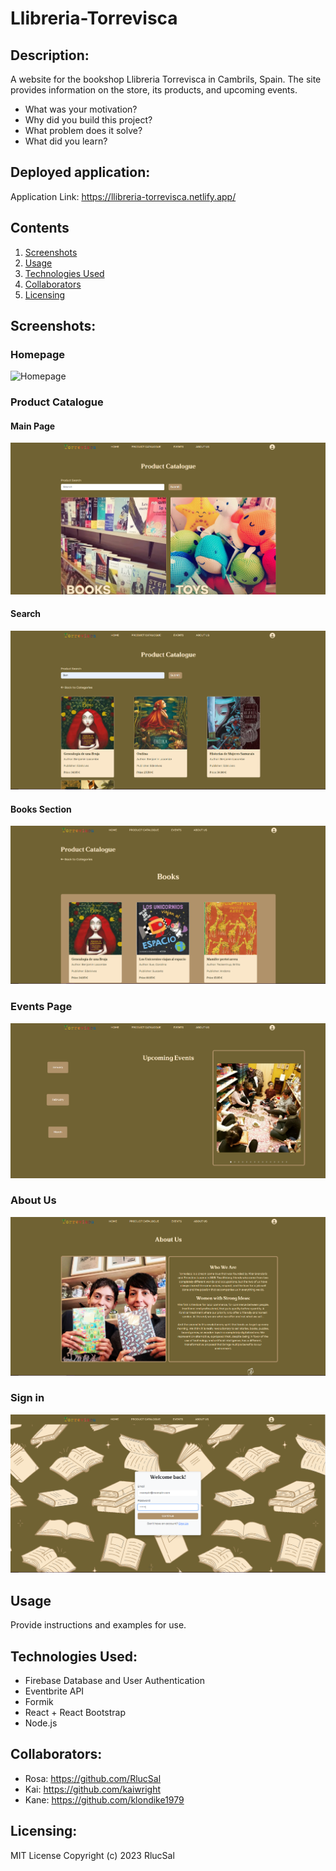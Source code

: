 # Llibreria-Torrevisca

## Description:
A website for the bookshop Llibreria Torrevisca in Cambrils, Spain. The site provides information on the store, its products, and upcoming events.

- What was your motivation?
- Why did you build this project?
- What problem does it solve?
- What did you learn?

## Deployed application:
Application Link: https://llibreria-torrevisca.netlify.app/

## Contents
1. [Screenshots](README.md#screenshots)
2. [Usage](README.md#usage)
3. [Technologies Used](README.md#technologies-used)
4. [Collaborators](README.md#collaborators)
5. [Licensing](README.md#licensing)

## Screenshots:
### Homepage
![Homepage](public/imgs/homepage.gif)

### Product Catalogue
#### Main Page
![Product Catalogue](public/imgs/product%20catalogue.PNG)
#### Search
![Product Catalogue Search](public/imgs/productcatalogue2.PNG)
#### Books Section
![Product Catalogue Books Section](public/imgs/productcatalogue3.PNG)

### Events Page
![Events Page](public/imgs/Events1.PNG)

### About Us
![About Us Page](public/imgs/aboutus1.PNG)

### Sign in 
![Sign In/ Sign Up Page](public/imgs/signin.PNG)


## Usage
Provide instructions and examples for use.

## Technologies Used:
- Firebase Database and User Authentication
- Eventbrite API
- Formik
- React + React Bootstrap
- Node.js
  
## Collaborators:
- Rosa: https://github.com/RlucSal
- Kai: https://github.com/kaiwright
- Kane: https://github.com/klondike1979 

## Licensing:

MIT License
Copyright (c) 2023 RlucSal
